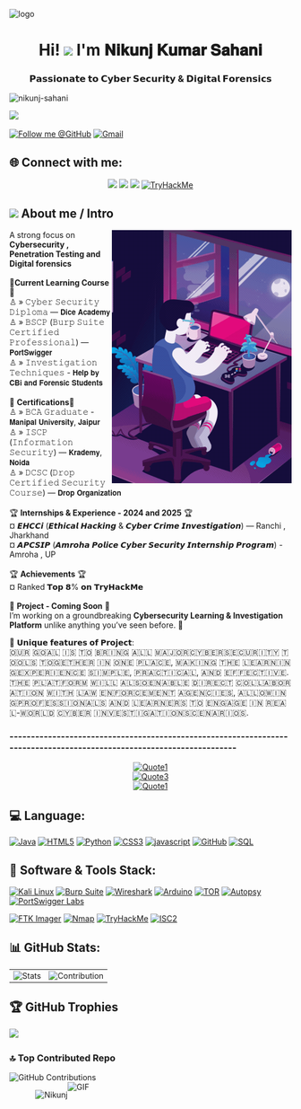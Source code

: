 ![logo](https://user-images.githubusercontent.com/95478989/198955082-6e78ebb5-e1e4-49f9-8d32-6e5af3984dcd.gif)
  <h1 align="center">Hi! <img src="https://media.giphy.com/media/hvRJCLFzcasrR4ia7z/giphy.gif" width="35"> I'm 𝐍𝐢𝐤𝐮𝐧𝐣 𝐊𝐮𝐦𝐚𝐫 𝐒𝐚𝐡𝐚𝐧𝐢</h1>
<h3 align="center">𝗣𝗮𝘀𝘀𝗶𝗼𝗻𝗮𝘁𝗲 𝘁𝗼 𝗖𝘆𝗯𝗲𝗿 𝗦𝗲𝗰𝘂𝗿𝗶𝘁𝘆 & 𝗗𝗶𝗴𝗶𝘁𝗮𝗹 𝗙𝗼𝗿𝗲𝗻𝘀𝗶𝗰𝘀</h3>

<p align="left"> <img src="https://komarev.com/ghpvc/?username=nikunj-sahani&label=Profile%20views&color=0e75b6&style=flat" alt="nikunj-sahani" /> </p>

<p><a href="https://github.com/DenverCoder1/readme-typing-svg"><img src="https://readme-typing-svg.herokuapp.com?lines=Always+learn+New+Idea's;Cyber+Security+and+Ethical+Hacking;Cyber+Crime+Investigation;Penetration+Testing&amp;center=true&amp;width=500&amp;height=50"></a></p>

<a href="https://github.com/Nikunj-Sahani"><img src="https://img.shields.io/badge/Follow%20me%20%40GitHub-100000?style=for-the-badge&logo=github&logoColor=white" alt="Follow me @GitHub"></a>
<a href="mailto:nikunj.asustuf@gmail.com"><img src="https://img.shields.io/badge/Professional%20work%20%40Gmail-D14836?style=for-the-badge&logo=gmail&logoColor=white" alt="Gmail"></a>

## 🌐 Connect with me:
<p align="center">
<a href="https://www.linkedin.com/in/nikunj-kumar-sahani-4a82b4247/"><img src="https://img.shields.io/badge/linkedin-%230077B5.svg?&amp;style=for-the-badge&amp;logo=linkedin&amp;logoColor=white"></a>
<a href="https://www.instagram.com/cyber_kavnik/"><img src="https://img.shields.io/badge/instagram-%23E4405F.svg?&amp;style=for-the-badge&amp;logo=instagram&amp;logoColor=white"></a>
<a href="https://www.youtube.com/Cyber_KavNik"><img src="https://img.shields.io/badge/YouTube-%23FF0000.svg?&style=for-the-badge&logo=youtube&logoColor=white"></a>
<a href="https://tryhackme.com/p/nikunjsahani"><img src="https://img.shields.io/badge/TryHackMe-0b1524?style=for-the-badge&logo=tryhackme&logoColor=white" alt="TryHackMe"></a><p/>

<h2 id="-connect-with-me"><img src="https://media.giphy.com/media/iY8CRBdQXODJSCERIr/giphy.gif" width="30px"> About me / Intro</h2>

<p><img align="right" src="https://github.com/Nikunj-Sahani/Nikunj-Sahani/blob/main/Load.gif" alt="Nikunj"></p>

A strong focus on **Cybersecurity , Penetration Testing and Digital forensics** <br>
<br>🎀**Current Learning Course**🎀<br>♙ » 𝙲𝚢𝚋𝚎𝚛 𝚂𝚎𝚌𝚞𝚛𝚒𝚝𝚢 𝙳𝚒𝚙𝚕𝚘𝚖𝚊 — 𝗗𝗶𝗰𝗲 𝗔𝗰𝗮𝗱𝗲𝗺𝘆 <br>♙ » 𝙱𝚂𝙲𝙿 (𝙱𝚞𝚛𝚙 𝚂𝚞𝚒𝚝𝚎 𝙲𝚎𝚛𝚝𝚒𝚏𝚒𝚎𝚍 𝙿𝚛𝚘𝚏𝚎𝚜𝚜𝚒𝚘𝚗𝚊𝚕) — 𝗣𝗼𝗿𝘁𝗦𝘄𝗶𝗴𝗴𝗲𝗿 <br>♙ » 𝙸𝚗𝚟𝚎𝚜𝚝𝚒𝚐𝚊𝚝𝚒𝚘𝚗 𝚃𝚎𝚌𝚑𝚗𝚒𝚚𝚞𝚎𝚜 - 𝗛𝗲𝗹𝗽 𝗯𝘆 𝗖𝗕𝗶 𝗮𝗻𝗱 𝗙𝗼𝗿𝗲𝗻𝘀𝗶𝗰 𝗦𝘁𝘂𝗱𝗲𝗻𝘁𝘀
<br><br>🎀 **Certifications**🎀<br>♙ » 𝙱𝙲𝙰 𝙶𝚛𝚊𝚍𝚞𝚊𝚝𝚎 - 𝗠𝗮𝗻𝗶𝗽𝗮𝗹 𝗨𝗻𝗶𝘃𝗲𝗿𝘀𝗶𝘁𝘆, 𝗝𝗮𝗶𝗽𝘂𝗿<br>♙ » 𝙸𝚂𝙲𝙿 (𝙸𝚗𝚏𝚘𝚛𝚖𝚊𝚝𝚒𝚘𝚗 𝚂𝚎𝚌𝚞𝚛𝚒𝚝𝚢) — 𝗞𝗿𝗮𝗱𝗲𝗺𝘆, 𝗡𝗼𝗶𝗱𝗮<br>♙ » 𝙳𝙲𝚂𝙲 (𝙳𝚛𝚘𝚙 𝙲𝚎𝚛𝚝𝚒𝚏𝚒𝚎𝚍 𝚂𝚎𝚌𝚞𝚛𝚒𝚝𝚢 𝙲𝚘𝚞𝚛𝚜𝚎) — 𝗗𝗿𝗼𝗽 𝗢𝗿𝗴𝗮𝗻𝗶𝘇𝗮𝘁𝗶𝗼𝗻<br>
<br>🏆 **Internships & Experience - 2024 and 2025** 🏆<br> ¤ 𝙀𝙃𝘾𝘾𝙞 (𝙀𝙩𝙝𝙞𝙘𝙖𝙡 𝙃𝙖𝙘𝙠𝙞𝙣𝙜 & 𝘾𝙮𝙗𝙚𝙧 𝘾𝙧𝙞𝙢𝙚 𝙄𝙣𝙫𝙚𝙨𝙩𝙞𝙜𝙖𝙩𝙞𝙤𝙣) — Ranchi , Jharkhand  <br> ¤ 𝘼𝙋𝘾𝙎𝙄𝙋 (𝘼𝙢𝙧𝙤𝙝𝙖 𝙋𝙤𝙡𝙞𝙘𝙚  𝘾𝙮𝙗𝙚𝙧 𝙎𝙚𝙘𝙪𝙧𝙞𝙩𝙮 𝙄𝙣𝙩𝙚𝙧𝙣𝙨𝙝𝙞𝙥 𝙋𝙧𝙤𝙜𝙧𝙖𝙢) - Amroha , UP<br><br>🏆 **Achievements** 🏆<br> ¤ Ranked 𝗧𝗼𝗽 𝟴% 𝗼𝗻 𝗧𝗿𝘆𝗛𝗮𝗰𝗸𝗠𝗲<br>
<br>💢 **Project - Coming Soon** 💢<br>I’m working on a groundbreaking **Cybersecurity Learning & Investigation Platform** unlike anything you’ve seen before. 🚀

🔐 𝗨𝗻𝗶𝗾𝘂𝗲 𝗳𝗲𝗮𝘁𝘂𝗿𝗲𝘀 𝗼𝗳 𝗣𝗿𝗼𝗷𝗲𝗰𝘁:
<br>​🇴​​🇺​​🇷​ ​🇬​​🇴​​🇦​​🇱​ ​🇮​​🇸​ ​🇹​​🇴​ ​🇧​​🇷​​🇮​​🇳​​🇬​ ​🇦​​🇱​​🇱​ ​🇲​​🇦​​🇯​​🇴​​🇷​ ​🇨​​🇾​​🇧​​🇪​​🇷​​🇸​​🇪​​🇨​​🇺​​🇷​​🇮​​🇹​​🇾​ ​🇹​​🇴​​🇴​​🇱​​🇸​ ​🇹​​🇴​​🇬​​🇪​​🇹​​🇭​​🇪​​🇷​ ​🇮​​🇳​ ​🇴​​🇳​​🇪​ ​🇵​​🇱​​🇦​​🇨​​🇪​, ​🇲​​🇦​​🇰​​🇮​​🇳​​🇬​ ​🇹​​🇭​​🇪​ ​🇱​​🇪​​🇦​​🇷​​🇳​​🇮​​🇳​​🇬​ ​🇪​​🇽​​🇵​​🇪​​🇷​​🇮​​🇪​​🇳​​🇨​​🇪​ ​🇸​​🇮​​🇲​​🇵​​🇱​​🇪​, ​🇵​​🇷​​🇦​​🇨​​🇹​​🇮​​🇨​​🇦​​🇱​, ​🇦​​🇳​​🇩​ ​🇪​​🇫​​🇫​​🇪​​🇨​​🇹​​🇮​​🇻​​🇪​.
<br>​🇹​​🇭​​🇪​ ​🇵​​🇱​​🇦​​🇹​​🇫​​🇴​​🇷​​🇲​ ​🇼​​🇮​​🇱​​🇱​ ​🇦​​🇱​​🇸​​🇴​ ​🇪​​🇳​​🇦​​🇧​​🇱​​🇪​ ​🇩​​🇮​​🇷​​🇪​​🇨​​🇹​ ​🇨​​🇴​​🇱​​🇱​​🇦​​🇧​​🇴​​🇷​​🇦​​🇹​​🇮​​🇴​​🇳​ ​🇼​​🇮​​🇹​​🇭​ ​🇱​​🇦​​🇼​ ​🇪​​🇳​​🇫​​🇴​​🇷​​🇨​​🇪​​🇲​​🇪​​🇳​​🇹​ ​🇦​​🇬​​🇪​​🇳​​🇨​​🇮​​🇪​​🇸​, ​🇦​​🇱​​🇱​​🇴​​🇼​​🇮​​🇳​​🇬​ ​🇵​​🇷​​🇴​​🇫​​🇪​​🇸​​🇸​​🇮​​🇴​​🇳​​🇦​​🇱​​🇸​ ​🇦​​🇳​​🇩​ ​🇱​​🇪​​🇦​​🇷​​🇳​​🇪​​🇷​​🇸​ ​🇹​​🇴​ ​🇪​​🇳​​🇬​​🇦​​🇬​​🇪​ ​🇮​​🇳​ ​🇷​​🇪​​🇦​​🇱​-​🇼​​🇴​​🇷​​🇱​​🇩​ ​🇨​​🇾​​🇧​​🇪​​🇷​ ​🇮​​🇳​​🇻​​🇪​​🇸​​🇹​​🇮​​🇬​​🇦​​🇹​​🇮​​🇴​​🇳​ ​🇸​​🇨​​🇪​​🇳​​🇦​​🇷​​🇮​​🇴​​🇸​.

### ----------------------------------------------------------------------------------------------------------------------
<p align="center">
<a href="#"><img src="https://img.shields.io/badge/“Knowledge%20my%20sword%20,%20cybersecurity%20my%20shield%20--%20Defender%20of%20data%20,%20warrior%20of%20cyberspace”-FEDC00?style=for-the-badge&logoColor=black" alt="Quote1"></a><br>
<a href="#"><img src="https://img.shields.io/badge/We%20are%20the%20guardians%20of%20digital%20space-0000FF?style=for-the-badge&logoColor=black" alt="Quote3"></a><br>
<a href="#"><img src="https://img.shields.io/badge/“In%20the%20world%20of%20Cyber%20Shadow%20,%20I%20Follow%20the%20Evidence%20--%20Digital%20footprints%20never%20Lies%20,%20I%20make%20them%20Speak”-FEDC00?style=for-the-badge&logoColor=black" alt="Quote1"></a><br>
</p>

## 💻 Language:

<!-- First row -->
<a href="https://www.oracle.com/java/"><img src="https://img.shields.io/badge/Java-007396.svg?style=for-the-badge&logo=java&logoColor=white" alt="Java"></a>
<a href="https://developer.mozilla.org/en-US/docs/Web/HTML"><img src="https://img.shields.io/badge/HTML5-E34F26.svg?style=for-the-badge&logo=html5&logoColor=white" alt="HTML5"></a>
<a href="https://www.python.org/"><img src="https://img.shields.io/badge/Python-3670A0.svg?style=for-the-badge&logo=python&logoColor=white" alt="Python"></a>
<a href="https://developer.mozilla.org/en-US/docs/Web/CSS"><img src="https://img.shields.io/badge/CSS3-1572B6.svg?style=for-the-badge&logo=css3&logoColor=white" alt="CSS3"></a>
<a href="https://developer.mozilla.org/en-US/docs/Web/JavaScript"><img src="https://img.shields.io/badge/Javascript-F7DF1E.svg?style=for-the-badge&amp;logo=javascript&amp;logoColor=black" alt="javascript"></a>
<a href="https://github.com/"><img src="https://img.shields.io/badge/GitHub-181717.svg?style=for-the-badge&logo=github&logoColor=white" alt="GitHub"></a>
<a href="https://www.mysql.com/"><img src="https://img.shields.io/badge/SQL-4479A1.svg?style=for-the-badge&logo=mysql&logoColor=white" alt="SQL"></a>


## 🤖 Software & Tools Stack:
<a href="https://www.kali.org/"><img src="https://img.shields.io/badge/Kali%20Linux-557C94.svg?style=for-the-badge&logo=kali-linux&logoColor=white" alt="Kali Linux"></a>
<a href="https://portswigger.net/burp"><img src="https://img.shields.io/badge/Burp%20Suite-EE7624.svg?style=for-the-badge&logo=burpsuite&logoColor=white" alt="Burp Suite"></a>
<a href="https://www.wireshark.org/"><img src="https://img.shields.io/badge/Wireshark-1A75CF.svg?style=for-the-badge&logo=wireshark&logoColor=white" alt="Wireshark"></a>
<a href="https://www.arduino.cc/"><img src="https://img.shields.io/badge/Arduino-00979D.svg?style=for-the-badge&logo=arduino&logoColor=white" alt="Arduino"></a>
<a href="https://www.torproject.org/"><img src="https://img.shields.io/badge/TOR-7E4798.svg?style=for-the-badge&logo=tor-project&logoColor=white" alt="TOR"></a>
<a href="https://www.sleuthkit.org/autopsy/"><img src="https://img.shields.io/badge/Autopsy-000000.svg?style=for-the-badge&logo=autopsy&logoColor=white" alt="Autopsy"></a>
<a href="https://portswigger.net/web-security"><img src="https://img.shields.io/badge/PortSwigger%20Labs-EE7624.svg?style=for-the-badge&logo=portswigger&logoColor=white" alt="PortSwigger Labs"></a>

<a href="https://accessdata.com/product-download/ftk-imager-version-4-2"><img src="https://img.shields.io/badge/FTK%20Imager-0078D7.svg?style=for-the-badge&logo=ftk&logoColor=white" alt="FTK Imager"></a>
<a href="https://nmap.org/"><img src="https://img.shields.io/badge/Nmap-9BE051.svg?style=for-the-badge&logo=nmap&logoColor=black" alt="Nmap"></a>
<a href="https://tryhackme.com/"><img src="https://img.shields.io/badge/TryHackMe-FF0000.svg?style=for-the-badge&logo=tryhackme&logoColor=white" alt="TryHackMe"></a>
<a href="https://www.isc2.org/"><img src="https://img.shields.io/badge/ISC2-1F4788.svg?style=for-the-badge&logo=isc2&logoColor=white" alt="ISC2"></a></p>

## 📊 GitHub Stats:
<table>
  <tr>
    <td>
      <img src="https://github-readme-stats.vercel.app/api?username=Nikunj-Sahani&theme=neon&hide_border=false&include_all_commits=true&count_private=true" alt="Stats"/>
    </td>
    <td>
      <img src="https://nirzak-streak-stats.vercel.app/?user=Nikunj-Sahani&theme=neon&hide_border=false" alt="Contribution"/>
    </td>
  </tr>
</table>

## 🏆 GitHub Trophies
![](https://github-profile-trophy.vercel.app/?username=Nikunj-Sahani&theme=tokyonight&no-frame=false&no-bg=false&margin-w=4)

### 🔝 Top Contributed Repo
<p> 
  <img src="https://github-contributor-stats.vercel.app/api?username=Nikunj-Sahani&limit=5&theme=tokyonight&combine_all_yearly_contributions=true" alt="GitHub Contributions">
  <img align="right" src="https://media.giphy.com/media/cj87CxfRtrUifF3Ryk/giphy.gif" height="280" width="400" alt="GIF"></p>

<p><img align="right" src="https://user-images.githubusercontent.com/74038190/212741999-016fddbd-617a-4448-8042-0ecf907aea25.gif" alt="Nikunj"></p>


